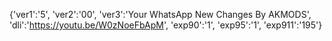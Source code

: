 {'ver1':'5', 'ver2':'00', 'ver3':'Your WhatsApp New Changes By AKMODS', 'dli':'https://youtu.be/W0zNoeFbApM', 'exp90':'1', 'exp95':'1', 'exp911':'195'}
